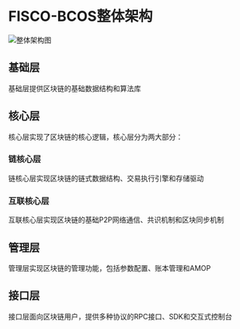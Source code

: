 # FISCO-BCOS整体架构

![整体架构图](../../../images/architecture/architecture.png)

## 基础层

基础层提供区块链的基础数据结构和算法库

## 核心层

核心层实现了区块链的核心逻辑，核心层分为两大部分：

### 链核心层

链核心层实现区块链的链式数据结构、交易执行引擎和存储驱动

### 互联核心层

互联核心层实现区块链的基础P2P网络通信、共识机制和区块同步机制

## 管理层

管理层实现区块链的管理功能，包括参数配置、账本管理和AMOP

## 接口层

接口层面向区块链用户，提供多种协议的RPC接口、SDK和交互式控制台